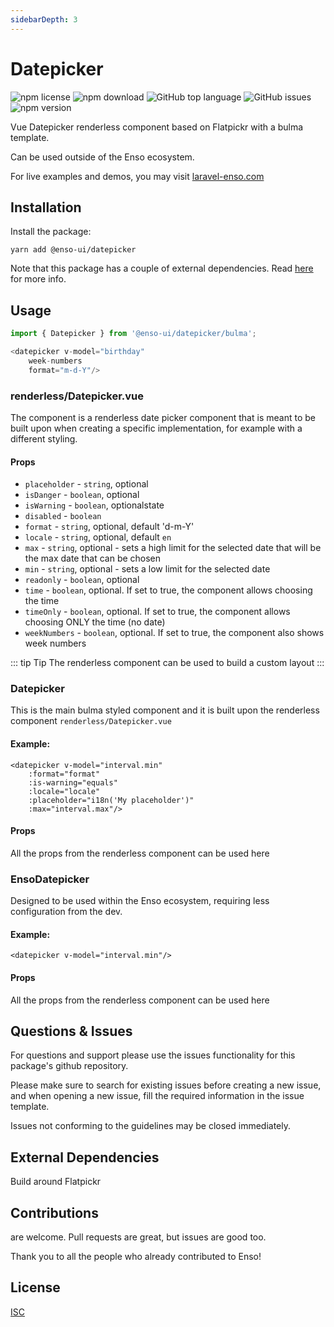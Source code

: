 ```yaml
---
sidebarDepth: 3
---
```


# Datepicker

![npm license](https://img.shields.io/npm/l/@enso-ui/datepicker.svg) 
![npm download](https://img.shields.io/npm/dm/@enso-ui/datepicker.svg) 
![GitHub top language](https://img.shields.io/github/languages/top/enso-ui/datepicker.svg) 
![GitHub issues](https://img.shields.io/github/issues/enso-ui/datepicker.svg) 
![npm version](https://img.shields.io/npm/v/@enso-ui/datepicker.svg) 

Vue Datepicker renderless component based on Flatpickr with a bulma template.

Can be used outside of the Enso ecosystem.

For live examples and demos, you may visit [laravel-enso.com](https://www.laravel-enso.com)

## Installation

Install the package:
```
yarn add @enso-ui/datepicker
```

Note that this package has a couple of external dependencies. 
Read [here](https://docs.laravel-enso.com/frontend/#other-dependencies) for more info.

## Usage

```js
import { Datepicker } from '@enso-ui/datepicker/bulma';

<datepicker v-model="birthday"
    week-numbers
    format="m-d-Y"/>
```

### renderless/Datepicker.vue
The component is a renderless date picker component that is meant to be built upon when creating
a specific implementation, for example with a different styling.

#### Props
- `placeholder` - `string`, optional
- `isDanger` - `boolean`, optional
- `isWarning` - `boolean`, optionalstate
- `disabled` - `boolean`
- `format` - `string`, optional, default 'd-m-Y'
- `locale` - `string`, optional, default `en`
- `max` - `string`, optional - sets a high limit for the selected date
that will be the max date that can be chosen 
- `min` - `string`, optional - sets a low limit for the selected date
- `readonly` - `boolean`, optional
- `time` - `boolean`, optional. If set to true, the component allows choosing the time
- `timeOnly` - `boolean`, optional. If set to true, the component allows choosing ONLY the time (no date)
- `weekNumbers` - `boolean`, optional. If set to true, 
the component also shows week numbers

::: tip Tip
The renderless component can be used to build a custom layout
:::

### Datepicker
This is the main bulma styled component and it is built upon the renderless
component `renderless/Datepicker.vue`

#### Example:
```vue
<datepicker v-model="interval.min"
    :format="format"
    :is-warning="equals"
    :locale="locale"
    :placeholder="i18n('My placeholder')"
    :max="interval.max"/>
```

#### Props

All the props from the renderless component can be used here

### EnsoDatepicker
Designed to be used within the Enso ecosystem, requiring less configuration from the dev. 

#### Example:
```vue
<datepicker v-model="interval.min"/>
```

#### Props

All the props from the renderless component can be used here

## Questions & Issues

For questions and support please use the issues functionality
for this package's github repository.

Please make sure to search for existing issues before creating a new issue,
and when opening a new issue, fill the required information in the issue template.

Issues not conforming to the guidelines may be closed immediately.

## External Dependencies

Build around Flatpickr

## Contributions

are welcome. Pull requests are great, but issues are good too.

Thank you to all the people who already contributed to Enso!

## License

[ISC](https://opensource.org/licenses/ISC)
